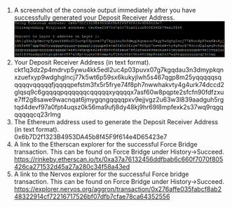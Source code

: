 1. A screenshot of the console output immediately after you have successfully generated your Deposit Receiver Address.
   ![](1.png)
2. Your Deposit Receiver Address (in text format).  
ckt1q3dz2p4mdrvp5ywu4kk5edl2uc4p03puvx07g7kgqdau3n3dmypkqnxzuefxyp9wdghglncj77k5wt6p59sx6kukyjlwh5s467qgp8m25yqqqqqsqqqqqvqqqqqfjqqqqpefstm3fx5r5frye74f8ph7nwwhakvty4g4urk74dccd2glqsq9c6gqqqqpqqqqqqcqqqqqxyqqqqx7asf60w8pqpte2sfcfn90fdfzxue7ff2g8sawe9wacnqat6jmygqngqqqqpxv9ejjvgz2u63w3l839aadguh5rgtqd4devf97a0fpt4uqsz0k56ma9ufj8dy48kj9hr69l8mpfexk2s37wq9rqgqqqqqqcq23rlmg
3. The Ethereum address used to generate the Deposit Receiver Address (in text format).  
   0x6b7D2f1323B4953DA45b8f45F9f614e4D65423e7
4. A link to the Etherscan explorer for the successful Force Bridge transaction. This can be found on Force Bridge under History→Succeed.  
   https://rinkeby.etherscan.io/tx/0xa37a76132456ddfbab6c660f7070f805426ca271532d45a27a280c34f58a43ed
5. A link to the Nervos explorer for the successful Force bridge transaction. This can be found on Force Bridge under History→Succeed.  
   https://explorer.nervos.org/aggron/transaction/0x276affe035fabcf8ab248322914cf72216717526bf07dfb7cfae78ca64352556
